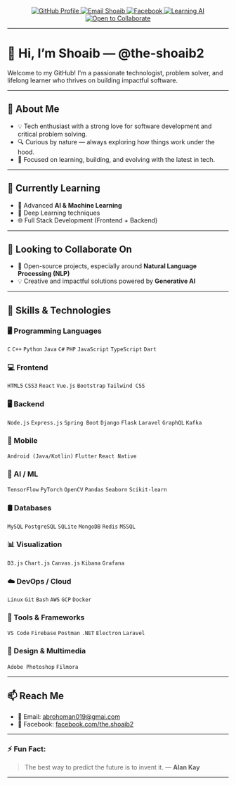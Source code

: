 <p align="center">
  <a href="https://github.com/the-shoaib2">
    <img alt="GitHub Profile" src="https://img.shields.io/badge/GitHub-the--shoaib2-181717?style=flat-square&logo=github">
  </a>
  <a href="mailto:abrohoman019@gmai.com">
    <img alt="Email Shoaib" src="https://img.shields.io/badge/Email-abrohoman019%40gmai.com-blue?style=flat-square&logo=gmail">
  </a>
  <a href="https://www.facebook.com/the.shoaib2">
    <img alt="Facebook" src="https://img.shields.io/badge/Facebook-@the.shoaib2-1877F2?style=flat-square&logo=facebook&logoColor=white">
  </a>
  <a href="#">
    <img alt="Learning AI" src="https://img.shields.io/badge/Learning-AI_&_ML-success?style=flat-square&logo=ai">
  </a>
  <a href="#">
    <img alt="Open to Collaborate" src="https://img.shields.io/badge/Open--Source--Friendly-%E2%9D%A4-ff69b4?style=flat-square">
  </a>
</p>

---

# 👋 Hi, I’m Shoaib — @the-shoaib2

Welcome to my GitHub! I'm a passionate technologist, problem solver, and lifelong learner who thrives on building impactful software.

---

## 👀 About Me

- 💡 Tech enthusiast with a strong love for software development and critical problem solving.  
- 🔍 Curious by nature — always exploring how things work under the hood.  
- 🚀 Focused on learning, building, and evolving with the latest in tech.

---

## 🌱 Currently Learning

- 🤖 Advanced **AI & Machine Learning**  
- 🧠 Deep Learning techniques  
- 🌐 Full Stack Development (Frontend + Backend)

---

## 🔗 Looking to Collaborate On

- 🤝 Open-source projects, especially around **Natural Language Processing (NLP)**  
- 💡 Creative and impactful solutions powered by **Generative AI**

---

## 💼 Skills & Technologies

### 🖥️ Programming Languages  
`C` `C++` `Python` `Java` `C#` `PHP` `JavaScript` `TypeScript` `Dart`

### 💻 Frontend  
`HTML5` `CSS3` `React` `Vue.js` `Bootstrap` `Tailwind CSS`

### 🖥️ Backend  
`Node.js` `Express.js` `Spring Boot` `Django` `Flask` `Laravel` `GraphQL` `Kafka`

### 📱 Mobile  
`Android (Java/Kotlin)` `Flutter` `React Native`

### 🤖 AI / ML  
`TensorFlow` `PyTorch` `OpenCV` `Pandas` `Seaborn` `Scikit-learn`

### 🛢️ Databases  
`MySQL` `PostgreSQL` `SQLite` `MongoDB` `Redis` `MSSQL`

### 📊 Visualization  
`D3.js` `Chart.js` `Canvas.js` `Kibana` `Grafana`

### ☁️ DevOps / Cloud  
`Linux` `Git` `Bash` `AWS` `GCP` `Docker`

### 🔧 Tools & Frameworks  
`VS Code` `Firebase` `Postman` `.NET` `Electron` `Laravel`

### 🎨 Design & Multimedia  
`Adobe Photoshop` `Filmora`

---

## 📫 Reach Me

- 📧 Email: [abrohoman019@gmai.com](mailto:abrohoman019@gmai.com)  
- 💬 Facebook: [facebook.com/the.shoaib2](https://www.facebook.com/the.shoaib2)

---

### ⚡ Fun Fact:
> The best way to predict the future is to invent it. — **Alan Kay**

---

